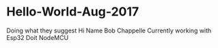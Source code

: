 # Hello-World-Aug-2017
Doing what they suggest
Hi Name Bob Chappelle
Currently working with Esp32 Doit NodeMCU
